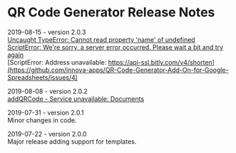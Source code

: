 # QR Code Generator Release Notes
2019-08-15 - version 2.0.3  
[Uncaught TypeError: Cannot read property 'name' of undefined](https://github.com/innova-apps/QR-Code-Generator-Add-On-for-Google-Spreadsheets/issues/5)  
[ScriptError: We're sorry, a server error occurred. Please wait a bit and try again](https://github.com/innova-apps/QR-Code-Generator-Add-On-for-Google-Spreadsheets/issues/3)  
[ScriptError: Address unavailable: https://api-ssl.bitly.com/v4/shorten](https://github.com/innova-apps/QR-Code-Generator-Add-On-for-Google-Spreadsheets/issues/4)

2019-08-08 - version 2.0.2  
[addQRCode - Service unavailable: Documents](https://github.com/user/repo/issues/1)

2019-07-31 - version 2.0.1  
Minor changes in code.

2019-07-22 - version 2.0.0  
Major release adding support for templates.
